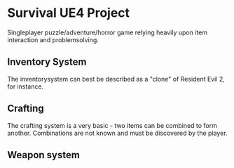 # Survival UE4 Project

Singleplayer puzzle/adventure/horror game relying heavily upon item interaction and problemsolving.

## Inventory System
The inventorysystem can best be described as a "clone" of Resident Evil 2, for instance.

## Crafting
The crafting system is a very basic - two items can be combined to form another.
Combinations are not known and must be discovered by the player.

## Weapon system
